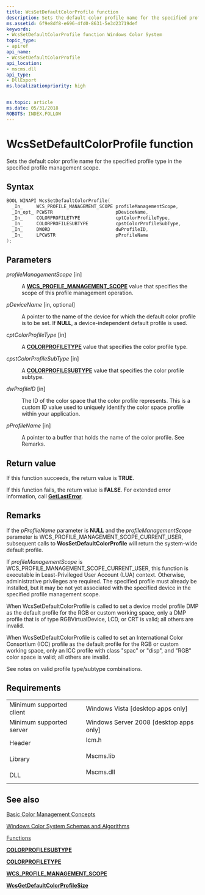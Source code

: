 ```yaml
---
title: WcsSetDefaultColorProfile function
description: Sets the default color profile name for the specified profile type in the specified profile management scope.
ms.assetid: 6f9e8df8-e696-4fd0-8631-5e3d23719def
keywords:
- WcsSetDefaultColorProfile function Windows Color System
topic_type:
- apiref
api_name:
- WcsSetDefaultColorProfile
api_location:
- mscms.dll
api_type:
- DllExport
ms.localizationpriority: high


ms.topic: article
ms.date: 05/31/2018
ROBOTS: INDEX,FOLLOW
---
```


# WcsSetDefaultColorProfile function

Sets the default color profile name for the specified profile type in the specified profile management scope.

## Syntax


```C++
BOOL WINAPI WcsSetDefaultColorProfile(
  _In_     WCS_PROFILE_MANAGEMENT_SCOPE profileManagementScope,
  _In_opt_ PCWSTR                       pDeviceName,
  _In_     COLORPROFILETYPE             cptColorProfileType,
  _In_     COLORPROFILESUBTYPE          cpstColorProfileSubType,
  _In_     DWORD                        dwProfileID,
  _In_     LPCWSTR                      pProfileName
);
```



## Parameters

<dl> <dt>

*profileManagementScope* \[in\]
</dt> <dd>

A [**WCS\_PROFILE\_MANAGEMENT\_SCOPE**](/windows/win32/api/icm/ne-icm-wcs_profile_management_scope) value that specifies the scope of this profile management operation.

</dd> <dt>

*pDeviceName* \[in, optional\]
</dt> <dd>

A pointer to the name of the device for which the default color profile is to be set. If **NULL**, a device-independent default profile is used.

</dd> <dt>

*cptColorProfileType* \[in\]
</dt> <dd>

A [**COLORPROFILETYPE**](/windows/win32/api/icm/ne-icm-colorprofiletype) value that specifies the color profile type.

</dd> <dt>

*cpstColorProfileSubType* \[in\]
</dt> <dd>

A [**COLORPROFILESUBTYPE**](/windows/win32/api/icm/ne-icm-colorprofilesubtype) value that specifies the color profile subtype.

</dd> <dt>

*dwProfileID* \[in\]
</dt> <dd>

The ID of the color space that the color profile represents. This is a custom ID value used to uniquely identify the color space profile within your application.

</dd> <dt>

*pProfileName* \[in\]
</dt> <dd>

A pointer to a buffer that holds the name of the color profile. See Remarks.

</dd> </dl>

## Return value

If this function succeeds, the return value is **TRUE**.

If this function fails, the return value is **FALSE**. For extended error information, call [**GetLastError**](/windows/win32/api/errhandlingapi/nf-errhandlingapi-getlasterror).

## Remarks

If the *pProfileName* parameter is **NULL** and the *profileManagementScope* parameter is WCS\_PROFILE\_MANAGEMENT\_SCOPE\_CURRENT\_USER, subsequent calls to **WcsSetDefaultColorProfile** will return the system-wide default profile.

If *profileManagementScope* is WCS\_PROFILE\_MANAGEMENT\_SCOPE\_CURRENT\_USER, this function is executable in Least-Privileged User Account (LUA) context. Otherwise, administrative privileges are required. The specified profile must already be installed, but it may be not yet associated with the specified device in the specified profile management scope.

When WcsSetDefaultColorProfile is called to set a device model profile DMP as the default profile for the RGB or custom working space, only a DMP profile that is of type RGBVirtualDevice, LCD, or CRT is valid; all others are invalid.

When WcsSetDefaultColorProfile is called to set an International Color Consortium (ICC) profile as the default profile for the RGB or custom working space, only an ICC profile with class "spac" or "disp", and "RGB" color space is valid; all others are invalid.

See notes on valid profile type/subtype combinations.

## Requirements



|                                     |                                                                                      |
|-------------------------------------|--------------------------------------------------------------------------------------|
| Minimum supported client<br/> | Windows Vista \[desktop apps only\]<br/>                                       |
| Minimum supported server<br/> | Windows Server 2008 \[desktop apps only\]<br/>                                 |
| Header<br/>                   | <dl> <dt>Icm.h</dt> </dl>     |
| Library<br/>                  | <dl> <dt>Mscms.lib</dt> </dl> |
| DLL<br/>                      | <dl> <dt>Mscms.dll</dt> </dl> |



## See also

<dl> <dt>

[Basic Color Management Concepts](basic-color-management-concepts.md)
</dt> <dt>

[Windows Color System Schemas and Algorithms](windows-color-system-schemas-and-algorithms.md)
</dt> <dt>

[Functions](functions.md)
</dt> <dt>

[**COLORPROFILESUBTYPE**](/windows/win32/api/icm/ne-icm-colorprofilesubtype)
</dt> <dt>

[**COLORPROFILETYPE**](/windows/win32/api/icm/ne-icm-colorprofiletype)
</dt> <dt>

[**WCS\_PROFILE\_MANAGEMENT\_SCOPE**](/windows/win32/api/icm/ne-icm-wcs_profile_management_scope)
</dt> <dt>

[**WcsGetDefaultColorProfileSize**](wcsgetdefaultcolorprofilesize.md)
</dt> </dl>

 

